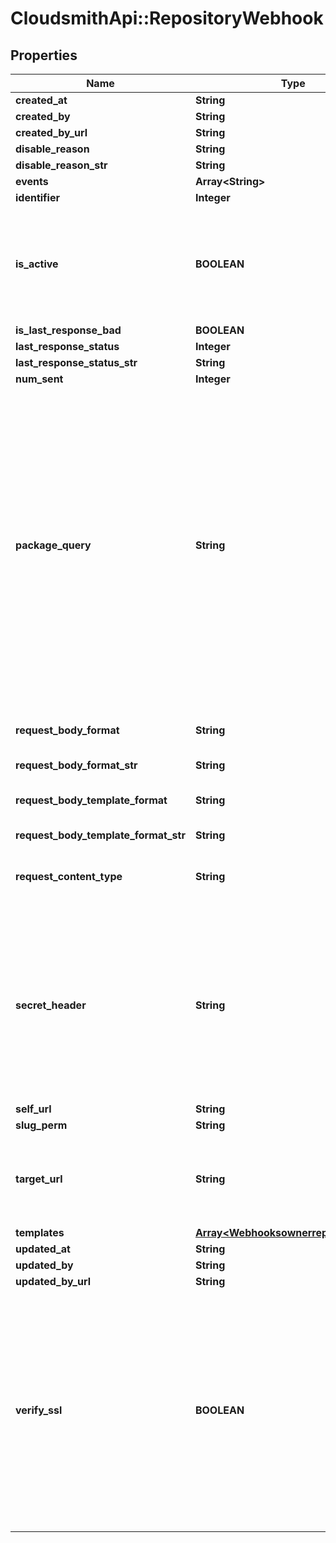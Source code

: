 # CloudsmithApi::RepositoryWebhook

## Properties
Name | Type | Description | Notes
------------ | ------------- | ------------- | -------------
**created_at** | **String** |  | [optional] 
**created_by** | **String** |  | [optional] 
**created_by_url** | **String** |  | [optional] 
**disable_reason** | **String** |  | [optional] 
**disable_reason_str** | **String** |  | [optional] 
**events** | **Array&lt;String&gt;** |  | 
**identifier** | **Integer** |  | [optional] 
**is_active** | **BOOLEAN** | If enabled, the webhook will trigger on events and send payloads to the configured target URL. | [optional] 
**is_last_response_bad** | **BOOLEAN** |  | [optional] 
**last_response_status** | **Integer** |  | [optional] 
**last_response_status_str** | **String** |  | [optional] 
**num_sent** | **Integer** |  | [optional] 
**package_query** | **String** | The package-based search query for webhooks to fire. This uses the same syntax as the standard search used for repositories, and also supports boolean logic operators such as OR/AND/NOT and parentheses for grouping. If a package does not match, the webhook will not fire. | [optional] 
**request_body_format** | **String** | The format of the payloads for webhook requests. | [optional] 
**request_body_format_str** | **String** |  | [optional] 
**request_body_template_format** | **String** | The format of the payloads for webhook requests. | [optional] 
**request_body_template_format_str** | **String** |  | [optional] 
**request_content_type** | **String** | The value that will be sent for the &#39;Content Type&#39; header.  | [optional] 
**secret_header** | **String** | The header to send the predefined secret in. This must be unique from existing headers or it won&#39;t be sent. You can use this as a form of authentication on the endpoint side. | [optional] 
**self_url** | **String** |  | [optional] 
**slug_perm** | **String** |  | [optional] 
**target_url** | **String** | The destination URL that webhook payloads will be POST&#39;ed to. | 
**templates** | [**Array&lt;WebhooksownerrepoTemplates&gt;**](WebhooksownerrepoTemplates.md) |  | 
**updated_at** | **String** |  | [optional] 
**updated_by** | **String** |  | [optional] 
**updated_by_url** | **String** |  | [optional] 
**verify_ssl** | **BOOLEAN** | If enabled, SSL certificates is verified when webhooks are sent. It&#39;s recommended to leave this enabled as not verifying the integrity of SSL certificates leaves you susceptible to Man-in-the-Middle (MITM) attacks. | [optional] 


